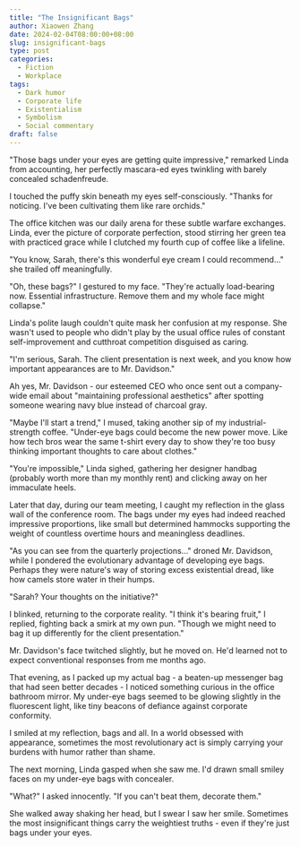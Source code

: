 ```yaml
---
title: "The Insignificant Bags"
author: Xiaowen Zhang 
date: 2024-02-04T08:00:00+08:00
slug: insignificant-bags
type: post
categories:
  - Fiction
  - Workplace
tags:
  - Dark humor
  - Corporate life
  - Existentialism
  - Symbolism
  - Social commentary
draft: false
---
```


"Those bags under your eyes are getting quite impressive," remarked Linda from accounting, her perfectly mascara-ed eyes twinkling with barely concealed schadenfreude.

I touched the puffy skin beneath my eyes self-consciously. "Thanks for noticing. I've been cultivating them like rare orchids."

The office kitchen was our daily arena for these subtle warfare exchanges. Linda, ever the picture of corporate perfection, stood stirring her green tea with practiced grace while I clutched my fourth cup of coffee like a lifeline.

"You know, Sarah, there's this wonderful eye cream I could recommend..." she trailed off meaningfully.

"Oh, these bags?" I gestured to my face. "They're actually load-bearing now. Essential infrastructure. Remove them and my whole face might collapse."

Linda's polite laugh couldn't quite mask her confusion at my response. She wasn't used to people who didn't play by the usual office rules of constant self-improvement and cutthroat competition disguised as caring.

"I'm serious, Sarah. The client presentation is next week, and you know how important appearances are to Mr. Davidson."

Ah yes, Mr. Davidson - our esteemed CEO who once sent out a company-wide email about "maintaining professional aesthetics" after spotting someone wearing navy blue instead of charcoal gray.

"Maybe I'll start a trend," I mused, taking another sip of my industrial-strength coffee. "Under-eye bags could become the new power move. Like how tech bros wear the same t-shirt every day to show they're too busy thinking important thoughts to care about clothes."

"You're impossible," Linda sighed, gathering her designer handbag (probably worth more than my monthly rent) and clicking away on her immaculate heels.

Later that day, during our team meeting, I caught my reflection in the glass wall of the conference room. The bags under my eyes had indeed reached impressive proportions, like small but determined hammocks supporting the weight of countless overtime hours and meaningless deadlines.

"As you can see from the quarterly projections..." droned Mr. Davidson, while I pondered the evolutionary advantage of developing eye bags. Perhaps they were nature's way of storing excess existential dread, like how camels store water in their humps.

"Sarah? Your thoughts on the initiative?"

I blinked, returning to the corporate reality. "I think it's bearing fruit," I replied, fighting back a smirk at my own pun. "Though we might need to bag it up differently for the client presentation."

Mr. Davidson's face twitched slightly, but he moved on. He'd learned not to expect conventional responses from me months ago.

That evening, as I packed up my actual bag - a beaten-up messenger bag that had seen better decades - I noticed something curious in the office bathroom mirror. My under-eye bags seemed to be glowing slightly in the fluorescent light, like tiny beacons of defiance against corporate conformity.

I smiled at my reflection, bags and all. In a world obsessed with appearance, sometimes the most revolutionary act is simply carrying your burdens with humor rather than shame.

The next morning, Linda gasped when she saw me. I'd drawn small smiley faces on my under-eye bags with concealer.

"What?" I asked innocently. "If you can't beat them, decorate them."

She walked away shaking her head, but I swear I saw her smile. Sometimes the most insignificant things carry the weightiest truths - even if they're just bags under your eyes.